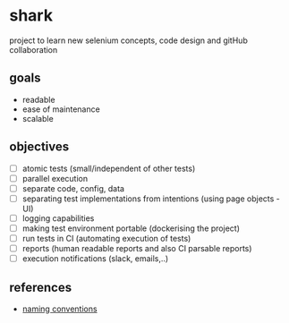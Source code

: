 # shark
project to learn new selenium concepts, code design and gitHub collaboration

## goals
- readable
- ease of maintenance
- scalable

## objectives
- [ ] atomic tests (small/independent of other tests)
- [ ] parallel execution
- [ ] separate code, config, data
- [ ] separating test implementations from intentions (using page objects - UI)
- [ ] logging capabilities
- [ ] making test environment portable (dockerising the project)
- [ ] run tests in CI (automating execution of tests)
- [ ] reports (human readable reports and also CI parsable reports)
- [ ] execution notifications (slack, emails,..)

## references
- [naming conventions](https://betterprogramming.pub/string-case-styles-camel-pascal-snake-and-kebab-case-981407998841)

